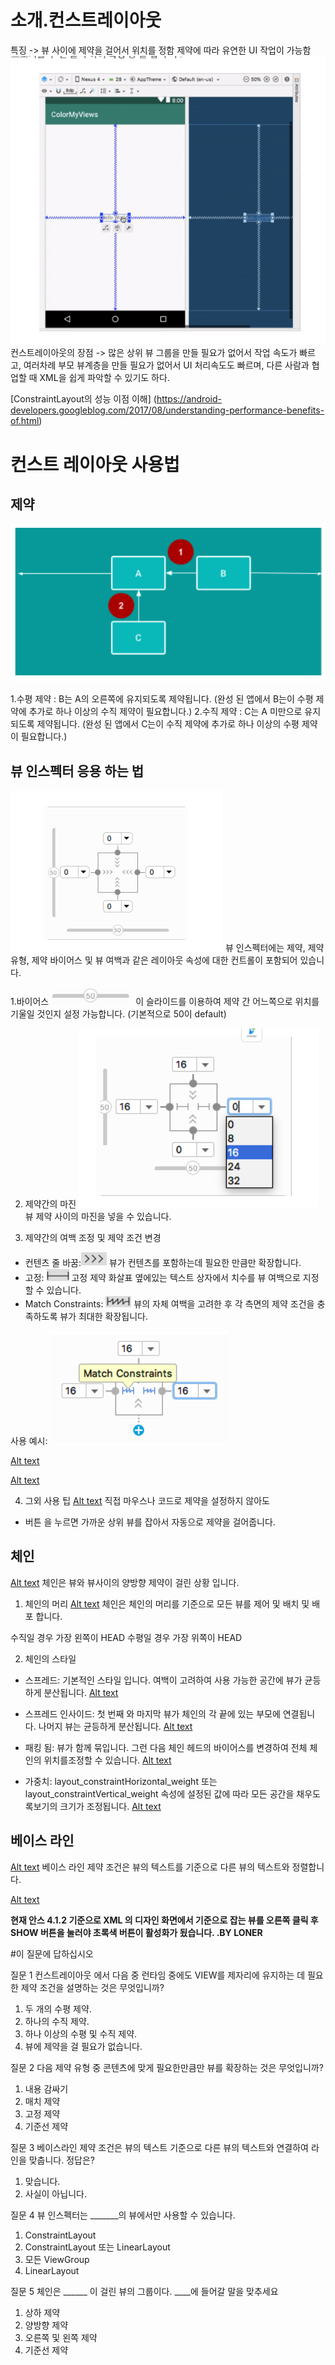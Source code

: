 # 소개.컨스트레이아웃 

특징 -> 뷰 사이에 제약을 걸어서 위치를 정함 제약에 따라 유연한 UI 작업이 가능함       
![Alt text](3_use_constraint_layout_(loner)_res/2.png)
컨스트레이아웃의 장점 -> 많은 상위 뷰 그룹을 만들 필요가 없어서 작업 속도가 빠르고, 
여러차례 부모 뷰계층을 만들 필요가 없어서 UI 처리속도도 빠르며, 
다른 사람과 협업할 때 XML을 쉽게 파악할 수 있기도 하다.  

[ConstraintLayout의 성능 이점 이해]
(https://android-developers.googleblog.com/2017/08/understanding-performance-benefits-of.html)

# 컨스트 레이아웃 사용법 

## 제약
![Alt text](3_use_constraint_layout_(loner)_res/1.png)
 
1.수평 제약 : B는 A의 오른쪽에 유지되도록 제약됩니다. (완성 된 앱에서 B는이 수평 제약에 추가로 하나 이상의 수직 제약이 필요합니다.)
2.수직 제약 : C는 A 미만으로 유지되도록 제약됩니다. (완성 된 앱에서 C는이 수직 제약에 추가로 하나 이상의 수평 제약이 필요합니다.)

## 뷰 인스펙터 응용 하는 법 
![Alt text](3_use_constraint_layout_(loner)_res/3.png)
뷰 인스펙터에는 제약, 제약 유형, 제약 바이어스 및 뷰 여백과 같은 레이아웃 속성에 대한 컨트롤이 포함되어 있습니다.

1.바이어스 
![Alt text](3_use_constraint_layout_(loner)_res/4.png) 이 슬라이드를 이용하여 제약 간 어느쪽으로 위치를 기울일 것인지 설정 가능합니다.
(기본적으로 50이 default)

2. 제약간의 마진
![Alt text](3_use_constraint_layout_(loner)_res/5.png) 뷰 제약 사이의 마진을 넣을 수 있습니다. 

3. 제약간의 여백 조정 및 제약 조건 변경
 * 컨텐츠 줄 바꿈:![Alt text](3_use_constraint_layout_(loner)_res/6.png) 뷰가 컨텐츠를 포함하는데 필요한 만큼만 확장합니다.
 * 고정: ![Alt text](3_use_constraint_layout_(loner)_res/7.png) 고정 제약 화살표 옆에있는 텍스트 상자에서 치수를 뷰 여백으로 지정할 수 있습니다.
 * Match Constraints: ![Alt text](3_use_constraint_layout_(loner)_res/8.png) 뷰의 자체 여백을 고려한 후 각 측면의 제약 조건을 충족하도록 뷰가 최대한 확장됩니다.
 
사용 예시: ![Alt text](3_use_constraint_layout_(loner)_res/9.png)

[Alt text](3_use_constraint_layout_(loner)_res/10.png)

[Alt text](3_use_constraint_layout_(loner)_res/11.png)
 
4. 그외 사용 팁
[Alt text](3_use_constraint_layout_(loner)_res/12.png)
직접 마우스나 코드로 제약을 설정하지 않아도
 + 버튼 을 누르면 가까운 상위 뷰를 잡아서 자동으로 제약을 걸어줍니다.

## 체인
[Alt text](3_use_constraint_layout_(loner)_res/13.png) 
체인은 뷰와 뷰사이의 양방향 제약이 걸린 상황 입니다.

1. 체인의 머리 
[Alt text](3_use_constraint_layout_(loner)_res/14.png)
체인은 체인의 머리를 기준으로 모든 뷰를 제어 및 배치 및 배포 합니다.

수직일 경우 가장 왼쪽이 HEAD 
수평일 경우 가장 위쪽이 HEAD 


2. 체인의 스타일

* 스프레드: 기본적인 스타일 입니다. 여백이 고려하여 사용 가능한 공간에 뷰가 균등하게 분산됩니다.
[Alt text](3_use_constraint_layout_(loner)_res/15.png)

* 스프레드 인사이드: 첫 번째 와 마지막 뷰가 체인의 각 끝에 있는 부모에 연결됩니다. 나머지 뷰는 균등하게 분산됩니다.
[Alt text](3_use_constraint_layout_(loner)_res/16.png)

* 패킹 됨: 뷰가 함께 묶입니다. 그런 다음 체인 헤드의 바이어스를 변경하여 전체 체인의 위치를​조정할 수 있습니다.
[Alt text](3_use_constraint_layout_(loner)_res/17.png)

* 가중치: layout_constraintHorizontal_weight 또는 layout_constraintVertical_weight 속성에 
설정된 값에 따라 모든 공간을 채우도록보기의 크기가 조정됩니다.
[Alt text](3_use_constraint_layout_(loner)_res/18.png)


## 베이스 라인
[Alt text](3_use_constraint_layout_(loner)_res/19.png)
베이스 라인 제약 조건은 뷰의 텍스트를 기준으로 다른 뷰의 텍스트와 정렬합니다.

[Alt text](3_use_constraint_layout_(loner)_res/20.png)

**현재 안스 4.1.2 기준으로 XML 의 디자인 화면에서 기준으로 잡는 뷰를 오른쪽 클릭 후 SHOW 버튼을 눌러야 초록색 버튼이 활성화가 됬습니다.
.BY LONER**


#이 질문에 답하십시오

질문 1
컨스트레이아웃 에서 다음 중 런타임 중에도 VIEW를 제자리에 유지하는 데 필요한 제약 조건을 설명하는 것은 무엇입니까?

1) 두 개의 수평 제약.
2) 하나의 수직 제약.
3) 하나 이상의 수평 및 수직 제약.
4) 뷰에 제약을 걸 필요가 없습니다.

질문 2
다음 제약 유형 중 콘텐츠에 맞게 필요한만큼만 뷰를 확장하는 것은 무엇입니까?

1) 내용 감싸기
2) 매치 제약
3) 고정 제약
4) 기준선 제약

질문 3
베이스라인 제약 조건은 뷰의 텍스트 기준으로 다른 뷰의 텍스트와 연결하여 라인을 맞춥니다. 정답은?

1) 맞습니다.
2) 사실이 아닙니다.

질문 4
뷰 인스펙터는 _______의 뷰에서만 사용할 수 있습니다.

1) ConstraintLayout
2) ConstraintLayout 또는 LinearLayout
3) 모든 ViewGroup
4) LinearLayout

질문 5
체인은 ______ 이 걸린 뷰의 그룹이다.  ____에 들어갈 말을 맞추세요

1) 상하 제약
2) 양방향 제약
3) 오른쪽 및 왼쪽 제약
4) 기준선 제약

  



